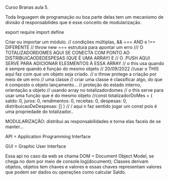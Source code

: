 Curso Branas aula 5.

Toda linguagem de programação ou boa parte delas tem um mecanismo de divisão d responsabilides que é esse conceito de modularização.

export
require
import
define

Criar ou importar um módulo.
// condições múltiplas, && === AND e !== DIFERENTE
// throw new === estrutura para apontar um erro 
/// O TOTALIZADORDOMES AQUI SE CONECTA COM PONTO AO DISTRIBUICAODEDESPESAS (QUE É UMA ARRAY) E 
//  O .PUSH AQUI SERVE PARA ADICIONAR ELESMENTOS À ESSA ARRAY
// o this usa quando é sempre quando é função do mesmo objeto
// 20/09/2022
//usar o THIS aqui faz com que um objeto seja criado.
// o throw protege a criação por meio de um erro
// uma classe
// criar uma classe é classificar algo, do que é composto o objeto lançamento...
// proteção do estado interno, orientação a objeto
        // usando array no totalizadordomes
        // o this serve para usar uma função que é do mesmo objeto
        //const totalizadorDoMes = { saldo: 0, juros: 0, rendimentos: 0, receitas: 0, despesas: 0, distribuicaoDeDespesas: [] }
        // \/ aqui n faz sentido jogar um const pois é uma propriedade do totalizador..

MODULARIZAÇÃO: distribui as responsabilidades e torna elas faceis de se manter...


API = Application Programming Interface

GUI = Graphic User Interface


Essa api no caso da web se chama DOM = Document Object Model, se chega no dom por meio de console.log(document);
Classes derivam objetos, objetos tem chaves e valores e essas chaves representam valores que podem ser dados ou operações como calcular Saldo.